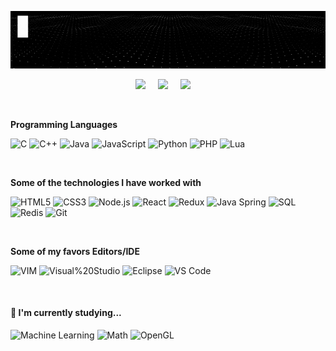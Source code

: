 [![](https://raw.githubusercontent.com/madureira/madureira/master/.github/profile.gif)](https://github.com/madureira)

<p align='center'>
  <a href="https://linkedin.com/in/rafaelmadureira/?locale=en_US"><img src="https://img.shields.io/badge/linkedin-%230077B5.svg?&style=for-the-badge&logo=linkedin&logoColor=white" /></a>&nbsp;&nbsp;&nbsp;&nbsp;
  <a href="https://codepen.io/rafael_madureira"><img src="https://img.shields.io/badge/codepen-%23000000.svg?&style=for-the-badge&logo=codepen&logoColor=white" /></a>&nbsp;&nbsp;&nbsp;&nbsp;
  <a href="https://twitter.com/TheMadureira"><img src="https://img.shields.io/badge/twitter-%231DA1F2.svg?&style=for-the-badge&logo=twitter&logoColor=white" /></a>&nbsp;&nbsp;&nbsp;&nbsp;
</p>

<br>

**Programming Languages**

![C](https://img.shields.io/badge/-C-333333?style=flat&logo=C)
![C++](https://img.shields.io/badge/-C++-333333?style=flat&logo=C%2B%2B&logoColor=00599C)
![Java](https://img.shields.io/badge/-Java-333333?style=flat&logo=Java&logoColor=007396)
![JavaScript](https://img.shields.io/badge/-JavaScript-333333?style=flat&logo=javascript)
![Python](https://img.shields.io/badge/-Python-333333?style=flat&logo=python)
![PHP](https://img.shields.io/badge/-PHP-333333?style=flat&logo=PHP)
![Lua](https://img.shields.io/badge/-Lua-333333?style=flat&logo=Lua)

<br>

**Some of the technologies I have worked with**

![HTML5](https://img.shields.io/badge/-HTML5-333333?style=flat&logo=HTML5)
![CSS3](https://img.shields.io/badge/-CSS3-333333?style=flat&logo=CSS3&logoColor=1572B6)
![Node.js](https://img.shields.io/badge/-Node.js-333333?style=flat&logo=node.js&logoColor=339933)
![React](https://img.shields.io/badge/-React-333333?style=flat&logo=React&logoColor=61DAFB)
![Redux](https://img.shields.io/badge/-Redux-333333?style=flat&logo=Redux&logoColor=61DAFB)
![Java Spring](https://img.shields.io/badge/-Spring-333333?style=flat&logo=spring&logoColor=6DB33F)
![SQL](https://img.shields.io/badge/-SQL-333333?style=flat&logo=MySQL)
![Redis](https://img.shields.io/badge/-Redis-333333?style=flat&logo=Redis)
![Git](https://img.shields.io/badge/-Git-333333?style=flat&logo=git)

<br>

**Some of my favors Editors/IDE**

![VIM](https://img.shields.io/badge/-VIM-333333?style=flat&logo=VIM&logoColor=light-gray)
![Visual%20Studio](https://img.shields.io/badge/-Visual%20Studio-333333?style=flat&logo=Visual%20Studio&logoColor=007ACC)
![Eclipse](https://img.shields.io/badge/-Eclipse-333333?style=flat&logo=Eclipse&logoColor=2C2255)
![VS Code](https://img.shields.io/badge/-vs%20code-333333?style=flat&logo=visual-studio-code&logoColor=007ACC)

<br>

<h4>🌱 I'm currently studying...</h4>

![Machine Learning](https://img.shields.io/badge/-Machine_Learning-333333?style=flat)
![Math](https://img.shields.io/badge/-Math-333333?style=flat)
![OpenGL](https://img.shields.io/badge/-OpenGL-333333?style=flat&logo=OpenGL)